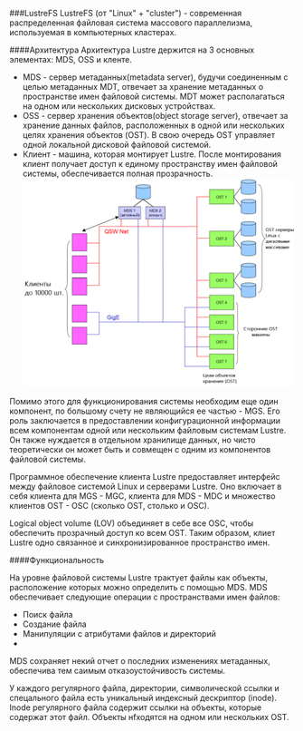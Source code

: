 ###LustreFS
LustreFS (от "Linux" + "cluster") - современная распределенная файловая система массового параллелизма, используемая в компьютерных кластерах. 

####Архитектура
Архитектура Lustre держится на 3 основных элементах: MDS, OSS и кленте.
 * MDS -  сервер метаданных(metadata server), будучи соединенным с целью метаданных MDT, отвечает за хранение метаданных о пространстве имен файловой системы. MDT может располагаться на одном или нескольких дисковых устройствах. 
 * OSS - сервер хранения объектов(object storage server), отвечает за хранение данных файлов, расположенных в одной или нескольких целях хранения объектов (OST). В свою очередь OST управляет одной локальной дисковой файловой системой. 
 * Клиент - машина, которая монтирует Lustre. После монтирования клиент получает доступ к единому пространству имен файловой системы, обеспечивается полная прозрачность.
![Схема архитектуры Lustre](./img/lustre_main_scheme.png)

Помимо этого для функционирования системы необходим еще один компонент, по большому счету не являющийся ее частью - MGS. Его роль заключается в предоставлении конфигурационной информации всем компонентам одной или нескольким файловым системам Lustre. Он также нуждается в отдельном хранилище данных, но чисто теоретически он может быть и совмещен с одним из компонентов файловой системы.

Программное обеспечение клиента Lustre предоставляет интерфейс между файловое системой Linux и серверами Lustre. Оно включает в себя клиента для MGS - MGC, клиента для MDS - MDC и множество клиентов OST - OSC (сколько OST, столько и OSC).

Logical object volume (LOV) объединяет в себе все OSC, чтобы обеспечить прозрачный доступ ко всем OST. Таким образом, клиет Lustre одно связанное и синхронизированное пространство имен.

####Функциональность 

На уровне файловой системы Lustre трактует файлы как объекты, расположение которых можно определить с помощью MDS. MDS обеспечивает следующие операции с пространствами имен файлов:
 * Поиск файла
 * Создание файла
 * Манипуляции с атрибутами файлов и директорий
 * 
MDS сохраняет некий отчет о последних изменениях метаданных, обеспечива тем саимым отказоустойчивость системы.

У каждого регулярного файла, директории, символической ссылки и спецального файла есть уникальный индексный дескриптор (inode). Inode регулярного файла содержит ссылки на объекты, которые содержат этот файл. Объекты нfходятся на одном или нескольких OST.

